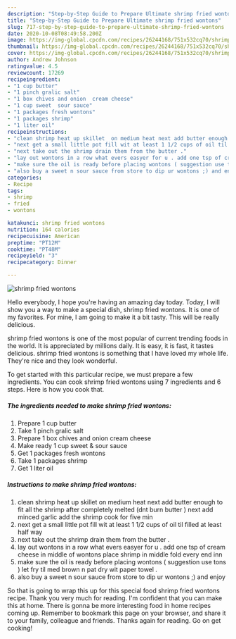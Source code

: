 ```yaml
---
description: "Step-by-Step Guide to Prepare Ultimate shrimp fried wontons"
title: "Step-by-Step Guide to Prepare Ultimate shrimp fried wontons"
slug: 717-step-by-step-guide-to-prepare-ultimate-shrimp-fried-wontons
date: 2020-10-08T08:49:58.200Z
image: https://img-global.cpcdn.com/recipes/26244168/751x532cq70/shrimp-fried-wontons-recipe-main-photo.jpg
thumbnail: https://img-global.cpcdn.com/recipes/26244168/751x532cq70/shrimp-fried-wontons-recipe-main-photo.jpg
cover: https://img-global.cpcdn.com/recipes/26244168/751x532cq70/shrimp-fried-wontons-recipe-main-photo.jpg
author: Andrew Johnson
ratingvalue: 4.5
reviewcount: 17269
recipeingredient:
- "1 cup butter"
- "1 pinch gralic salt"
- "1 box chives and onion  cream cheese"
- "1 cup sweet  sour sauce"
- "1 packages fresh wontons"
- "1 packages shrimp"
- "1 liter oil"
recipeinstructions:
- "clean shrimp heat up skillet  on medium heat next add butter enough to fit all the shrimp after completely melted (dnt burn butter )  next add minced garlic  add the shrimp cook for five min"
- "next get a small little pot fill wit at least 1 1/2 cups of oil til filled at least half way"
- "next take out the shrimp drain them from the butter ."
- "lay out wontons in a row what evers easyer for u . add one tsp of cream cheese in middle of wontons  place shrimp in middle fold every end inn"
- "make sure the oil is ready before placing wontons ( suggestion use tons ) let fry til med brown n pat dry wit paper towel ."
- "also buy a sweet n sour sauce from store to dip ur wontons ;) and enjoy"
categories:
- Recipe
tags:
- shrimp
- fried
- wontons

katakunci: shrimp fried wontons 
nutrition: 164 calories
recipecuisine: American
preptime: "PT12M"
cooktime: "PT48M"
recipeyield: "3"
recipecategory: Dinner

---
```



![shrimp fried wontons](https://img-global.cpcdn.com/recipes/26244168/751x532cq70/shrimp-fried-wontons-recipe-main-photo.jpg)

Hello everybody, I hope you're having an amazing day today. Today, I will show you a way to make a special dish, shrimp fried wontons. It is one of my favorites. For mine, I am going to make it a bit tasty. This will be really delicious.

shrimp fried wontons is one of the most popular of current trending foods in the world. It is appreciated by millions daily. It is easy, it is fast, it tastes delicious. shrimp fried wontons is something that I have loved my whole life. They're nice and they look wonderful.




To get started with this particular recipe, we must prepare a few ingredients. You can cook shrimp fried wontons using 7 ingredients and 6 steps. Here is how you cook that.

<!--inarticleads1-->

##### The ingredients needed to make shrimp fried wontons:

1. Prepare 1 cup butter
1. Take 1 pinch gralic salt
1. Prepare 1 box chives and onion  cream cheese
1. Make ready 1 cup sweet &amp; sour sauce
1. Get 1 packages fresh wontons
1. Take 1 packages shrimp
1. Get 1 liter oil




<!--inarticleads2-->

##### Instructions to make shrimp fried wontons:

1. clean shrimp heat up skillet  on medium heat next add butter enough to fit all the shrimp after completely melted (dnt burn butter )  next add minced garlic  add the shrimp cook for five min
1. next get a small little pot fill wit at least 1 1/2 cups of oil til filled at least half way
1. next take out the shrimp drain them from the butter .
1. lay out wontons in a row what evers easyer for u . add one tsp of cream cheese in middle of wontons  place shrimp in middle fold every end inn
1. make sure the oil is ready before placing wontons ( suggestion use tons ) let fry til med brown n pat dry wit paper towel .
1. also buy a sweet n sour sauce from store to dip ur wontons ;) and enjoy




So that is going to wrap this up for this special food shrimp fried wontons recipe. Thank you very much for reading. I'm confident that you can make this at home. There is gonna be more interesting food in home recipes coming up. Remember to bookmark this page on your browser, and share it to your family, colleague and friends. Thanks again for reading. Go on get cooking!
